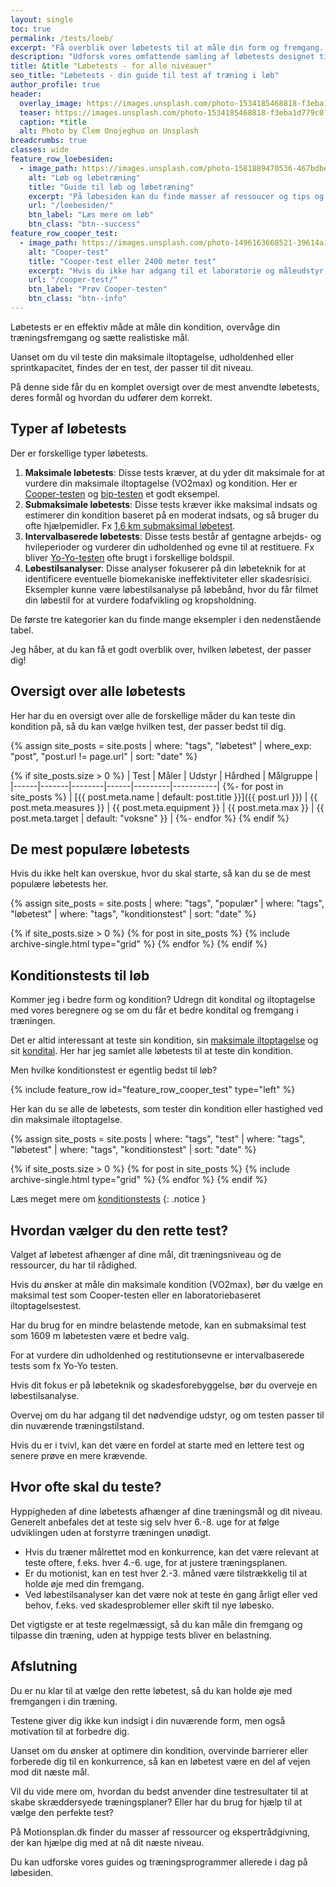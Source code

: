 ```yaml
---
layout: single
toc: true
permalink: /tests/loeb/
excerpt: "Få overblik over løbetests til at måle din form og fremgang. Find den rette test til dit niveau og optimer din træning med præcise målinger."
description: "Udforsk vores omfattende samling af løbetests designet til at vurdere din kondition og spore dine træningsfremskridt. Find den rette test for dit niveau og dine mål."
title: &title "Løbetests - for alle niveauer"
seo_title: "Løbetests - din guide til test af træning i løb"
author_profile: true
header:
  overlay_image: https://images.unsplash.com/photo-1534185468818-f3eba1d779c0?ixlib=rb-4.0.3&ixid=M3wxMjA3fDB8MHxwaG90by1wYWdlfHx8fGVufDB8fHx8fA%3D%3D&auto=format&fit=crop&h=630&w=1200&q=60
  teaser: https://images.unsplash.com/photo-1534185468818-f3eba1d779c0?ixlib=rb-4.0.3&ixid=M3wxMjA3fDB8MHxwaG90by1wYWdlfHx8fGVufDB8fHx8fA%3D%3D&auto=format&fit=crop&h=300&w=400&q=10
  caption: *title
  alt: Photo by Clem Onojeghuo on Unsplash
breadcrumbs: true
classes: wide
feature_row_loebesiden:
  - image_path: https://images.unsplash.com/photo-1581889470536-467bdbe30cd0?ixlib=rb-1.2.1&ixid=eyJhcHBfaWQiOjEyMDd9&auto=format&fit=crop&h=300&w=400&q=10
    alt: "Løb og løbetræning"
    title: "Guide til løb og løbetræning"
    excerpt: "På løbesiden kan du finde masser af ressoucer og tips og tricks fra eksperter på, hvordan du kan planlægge din løbetræning, så du får resultater."
    url: "/loebesiden/"
    btn_label: "Læs mere om løb"
    btn_class: "btn--success"
feature_row_cooper_test:
  - image_path: https://images.unsplash.com/photo-1496163668521-39614a16b23f?ixlib=rb-1.2.1&ixid=MnwxMjA3fDB8MHxwaG90by1wYWdlfHx8fGVufDB8fHx8&auto=format&fit=crop&h=300&w=400&q=10
    alt: "Cooper-test"
    title: "Cooper-test eller 2400 meter test"
    excerpt: "Hvis du ikke har adgang til et laboratorie og måleudstyr, så er Coopers 12 minutters løbetest eller [2400 meter testen](/kondital-2400-meter/) et rigtig godt bud på en maksimal konditionstest. Du kan også vælge [bib-testen](/kondital-2400-meter/), som er let at udføre på begrænset plads."
    url: "/cooper-test/"
    btn_label: "Prøv Cooper-testen"
    btn_class: "btn--info"
---
```


Løbetests er en effektiv måde at måle din kondition, overvåge din træningsfremgang og sætte realistiske mål.

Uanset om du vil teste din maksimale iltoptagelse, udholdenhed eller sprintkapacitet, findes der en test, der passer til dit niveau.

På denne side får du en komplet oversigt over de mest anvendte løbetests, deres formål og hvordan du udfører dem korrekt.

## Typer af løbetests

Der er forskellige typer løbetests.

1. **Maksimale løbetests**: Disse tests kræver, at du yder dit maksimale for at vurdere din maksimale iltoptagelse (VO2max) og kondition. Her er [Cooper-testen](/cooper-test/)  og [bip-testen](/bip-test/) et godt eksempel.
2. **Submaksimale løbetests**: Disse tests kræver ikke maksimal indsats og estimerer din kondition baseret på en moderat indsats, og så bruger du ofte hjælpemidler. Fx [1,6 km submaksimal løbetest](/submaximal-jogging-test-vo2/).
3. **Intervalbaserede løbetests**: Disse tests består af gentagne arbejds- og hvileperioder og vurderer din udholdenhed og evne til at restituere. Fx bliver [Yo-Yo-testen](/yoyo-test/) ofte brugt i forskellige boldspil.
4. **Løbestilsanalyser**: Disse analyser fokuserer på din løbeteknik for at identificere eventuelle biomekaniske ineffektiviteter eller skadesrisici. Eksempler kunne være løbestilsanalyse på løbebånd, hvor du får filmet din løbestil for at vurdere fodafvikling og kropsholdning.

De første tre kategorier kan du finde mange eksempler i den nedenstående tabel.

Jeg håber, at du kan få et godt overblik over, hvilken løbetest, der passer dig!

## Oversigt over alle løbetests

Her har du en oversigt over alle de forskellige måder du kan teste din kondition på, så du kan vælge hvilken test, der passer bedst til dig.

{% assign site_posts = site.posts | where: "tags", "løbetest" | where_exp: "post", "post.url != page.url" | sort: "date" %}

<div class="full" markdown="1">
{% if site_posts.size > 0 %}
| Test | Måler | Udstyr | Hårdhed | Målgruppe |
|------|-------|--------|------|---------|-----------|
  {%- for post in site_posts %}
| [{{ post.meta.name | default: post.title  }}]({{ post.url }}) | {{ post.meta.measures }} | {{ post.meta.equipment }} | {{ post.meta.max }} | {{ post.meta.target | default: "voksne" }} |
  {%- endfor %}
{% endif %}
</div>

## De mest populære løbetests

Hvis du ikke helt kan overskue, hvor du skal starte, så kan du se de mest populære løbetests her.

{% assign site_posts = site.posts | where: "tags", "populær" | where: "tags", "løbetest" | where: "tags", "konditionstest" | sort: "date" %}

<div class="feature__wrapper">

{% if site_posts.size > 0 %}
  {% for post in site_posts %}
    {% include archive-single.html type="grid" %}
  {% endfor %}
{% endif %}

</div>

## Konditionstests til løb

Kommer jeg i bedre form og kondition? Udregn dit kondital og iltoptagelse med vores beregnere og se om du får et bedre kondital og fremgang i træningen.

Det er altid interessant at teste sin kondition, sin [maksimale iltoptagelse](/maksimale-iltoptagelse-vo2max/) og sit [kondital](/kondital/). Her har jeg samlet alle løbetests til at teste din kondition.

Men hvilke konditionstest er egentlig bedst til løb?

{% include feature_row id="feature_row_cooper_test" type="left" %}

Her kan du se alle de løbetests, som tester din kondition eller hastighed ved din maksimale iltoptagelse.

{% assign site_posts = site.posts | where: "tags", "test" | where: "tags", "løbetest" | where: "tags", "konditionstest" | sort: "date" %}

<div class="feature__wrapper">

{% if site_posts.size > 0 %}
  {% for post in site_posts %}
    {% include archive-single.html type="grid" %}
  {% endfor %}
{% endif %}

</div>

Læs meget mere om [konditionstests](/kondition/tests/)
{: .notice }

## Hvordan vælger du den rette test?

Valget af løbetest afhænger af dine mål, dit træningsniveau og de ressourcer, du har til rådighed.

Hvis du ønsker at måle din maksimale kondition (VO2max), bør du vælge en maksimal test som Cooper-testen eller en laboratoriebaseret iltoptagelsestest.

Har du brug for en mindre belastende metode, kan en submaksimal test som 1609 m løbetesten være et bedre valg.

For at vurdere din udholdenhed og restitutionsevne er intervalbaserede tests som fx Yo-Yo testen.

Hvis dit fokus er på løbeteknik og skadesforebyggelse, bør du overveje en løbestilsanalyse.

Overvej om du har adgang til det nødvendige udstyr, og om testen passer til din nuværende træningstilstand.

Hvis du er i tvivl, kan det være en fordel at starte med en lettere test og senere prøve en mere krævende.

## Hvor ofte skal du teste?

Hyppigheden af dine løbetests afhænger af dine træningsmål og dit niveau. Generelt anbefales det at teste sig selv hver 6.-8. uge for at følge udviklingen uden at forstyrre træningen unødigt.

- Hvis du træner målrettet mod en konkurrence, kan det være relevant at teste oftere, f.eks. hver 4.-6. uge, for at justere træningsplanen.
- Er du motionist, kan en test hver 2.-3. måned være tilstrækkelig til at holde øje med din fremgang.
- Ved løbestilsanalyser kan det være nok at teste én gang årligt eller ved behov, f.eks. ved skadesproblemer eller skift til nye løbesko.

Det vigtigste er at teste regelmæssigt, så du kan måle din fremgang og tilpasse din træning, uden at hyppige tests bliver en belastning.

## Afslutning

Du er nu klar til at vælge den rette løbetest, så du kan holde øje med fremgangen i din træning.

Testene giver dig ikke kun indsigt i din nuværende form, men også motivation til at forbedre dig.

Uanset om du ønsker at optimere din kondition, overvinde barrierer eller forberede dig til en konkurrence, så kan en løbetest være en del af vejen mod dit næste mål.

Vil du vide mere om, hvordan du bedst anvender dine testresultater til at skabe skræddersyede træningsplaner? Eller har du brug for hjælp til at vælge den perfekte test? 

På Motionsplan.dk finder du masser af ressourcer og ekspertrådgivning, der kan hjælpe dig med at nå dit næste niveau.

Du kan udforske vores guides og træningsprogrammer allerede i dag på løbesiden.


